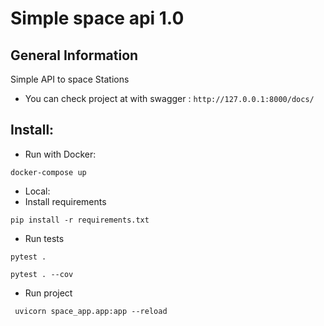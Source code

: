 # Simple space api 1.0

## General Information
Simple API to space Stations
- You can check project at with swagger : `http://127.0.0.1:8000/docs/`

## Install:

- Run with Docker:
```shell
docker-compose up
```

- Local:
- Install requirements
```shell
pip install -r requirements.txt
```
- Run tests
```shell
pytest .
```
```shell
pytest . --cov
```
- Run project
```shell
 uvicorn space_app.app:app --reload   
```

